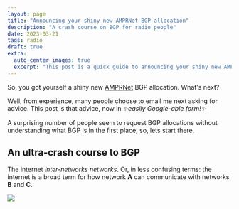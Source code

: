 ```yaml
---
layout: page
title: "Announcing your shiny new AMPRNet BGP allocation" 
description: "A crash course on BGP for radio people"
date: 2023-03-21
tags: radio
draft: true
extra:
  auto_center_images: true
  excerpt: "This post is a quick guide to announcing your shiny new AMPRNet BGP allocation"
---
```


So, you got yourself a shiny new [AMPRNet](https://ampr.org) BGP allocation. What's next?

Well, from experience, many people choose to email me next asking for advice. This post is that advice, now in *:sparkles:easily Google-able form!:sparkles:*

A surprising number of people seem to request BGP allocations without understanding what BGP is in the first place, so, lets start there.

## An ultra-crash course to BGP

The internet *inter-networks networks*. Or, in less confusing terms: the internet is a broad term for how network **A** can communicate with networks **B** and **C**.

![](/images/posts/amprnet-bgp-announce/internet_1.svg)